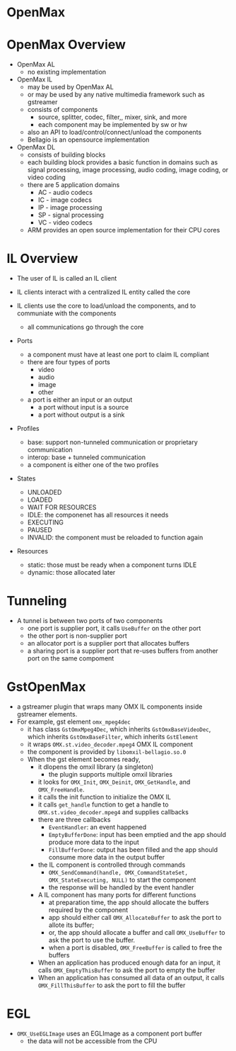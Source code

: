 OpenMax
=======

# OpenMax Overview

* OpenMax AL
  * no existing implementation
* OpenMax IL
  * may be used by OpenMax AL
  * or may be used by any native multimedia framework such as gstreamer
  * consists of components
    * source, splitter, codec, filter,, mixer, sink, and more
    * each component may be implemented by sw or hw
  * also an API to load/control/connect/unload the components
  * Bellagio is an opensource implementation
* OpenMax DL
  * consists of building blocks
  * each building block provides a basic function in domains such as signal
    processing, image processing, audio coding, image coding, or video coding
  * there are 5 application domains
    * AC - audio codecs
    * IC - image codecs
    * IP - image processing
    * SP - signal processing
    * VC - video codecs
  * ARM provides an open source implementation for their CPU cores

# IL Overview

* The user of IL is called an IL client
* IL clients interact with a centralized IL entity called the core

* IL clients use the core to load/unload the components, and to communiate with
  the components
  * all communications go through the core
* Ports
  * a component must have at least one port to claim IL compliant
  * there are four types of ports
    * video
    * audio
    * image
    * other
  * a port is either an input or an output
    * a port without input is a source
    * a port without output is a sink
* Profiles
  * base: support non-tunneled communication or proprietary communication
  * interop: base + tunneled communication
  * a component is either one of the two profiles
* States
  * UNLOADED
  * LOADED
  * WAIT FOR RESOURCES
  * IDLE: the componenet has all resources it needs
  * EXECUTING
  * PAUSED
  * INVALID: the component must be reloaded to function again
* Resources
  * static: those must be ready when a component turns IDLE
  * dynamic: those allocated later

# Tunneling

* A tunnel is between two ports of two components
  * one port is supplier port, it calls `UseBuffer` on the other port
  * the other port is non-supplier port
  * an allocator port is a supplier port that allocates buffers
  * a sharing port is a supplier port that re-uses buffers from another port on
    the same compoment

# GstOpenMax

* a gstreamer plugin that wraps many OMX IL components inside gstreamer
  elements.
* For example, gst element `omx_mpeg4dec`
  * it has class `GstOmxMpeg4Dec`, which inherits `GstOmxBaseVideoDec`, which
    inherits `GstOmxBaseFilter`, which inherits `GstElement`
  * it wraps `OMX.st.video_decoder.mpeg4` OMX IL component
  * the component is provided by `libomxil-bellagio.so.0`
  * When the gst element becomes ready,
    * it dlopens the omxil library (a singleton)
      * the plugin supports multiple omxil libraries
    * it looks for `OMX_Init`, `OMX_Deinit`, `OMX_GetHandle`, and
      `OMX_FreeHandle`.
    * it calls the init function to initialize the OMX IL
    * it calls `get_handle` function to get a handle to
      `OMX.st.video_decoder.mpeg4` and supplies callbacks
    * there are three callbacks
      * `EventHandler`: an event happened
      * `EmptyBufferDone`: input has been emptied and the app should produce more data to the input
      * `FillBufferDone`: output has been filled and the app should consume more data in the output buffer
    * the IL component is controlled through commands
      * `OMX_SendCommand(handle, OMX_CommandStateSet, OMX_StateExecuting, NULL)`
        to start the component
      * the response will be handled by the event handler
    * A IL component has many ports for different functions
      * at preparation time, the app should allocate the buffers required by the
        component
      * app should either call `OMX_AllocateBuffer` to ask the port to
        allote its buffer;
      * or, the app should allocate a buffer and call `OMX_UseBuffer` to ask the
        port to use the buffer.
      * when a port is disabled, `OMX_FreeBuffer` is called to free the buffers
    * When an application has produced enough data for an input, it calls
      `OMX_EmptyThisBuffer` to ask the port to empty the buffer
    * When an application has consumed all data of an output, it calls
      `OMX_FillThisBuffer` to ask the port to fill the buffer

# EGL

* `OMX_UseEGLImage` uses an EGLImage as a component port buffer
  * the data will not be accessible from the CPU
